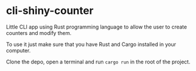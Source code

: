 # cli-shiny-counter
Little CLI app using Rust programming language to allow the user to create counters and modify them.



To use it just make sure that you have Rust and Cargo installed in your computer.

Clone the depo, open a terminal and run ```cargo run``` in the root of the project.
